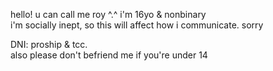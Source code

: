 hello! u can call me roy ^.^ i'm 16yo & nonbinary
<br>
i'm socially inept, so this will affect how i communicate. sorry

DNI: proship & tcc.
<br>
also please don't befriend me if you're under 14
